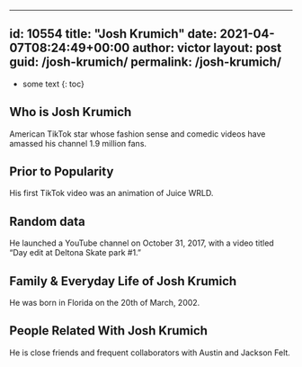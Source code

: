  ---
id: 10554
title: "Josh Krumich"
date: 2021-04-07T08:24:49+00:00
author: victor
layout: post
guid: /josh-krumich/
permalink: /josh-krumich/
---

* some text
{: toc}

## Who is Josh Krumich

American TikTok star whose fashion sense and comedic videos have amassed his channel 1.9 million fans. 

## Prior to Popularity

His first TikTok video was an animation of Juice WRLD. 

## Random data

He launched a YouTube channel on October 31, 2017, with a video titled &#8220;Day edit at Deltona Skate park #1.&#8221; 

## Family & Everyday Life of Josh Krumich

He was born in Florida on the 20th of March, 2002. 

## People Related With Josh Krumich

He is close friends and frequent collaborators with Austin and Jackson Felt. 
 